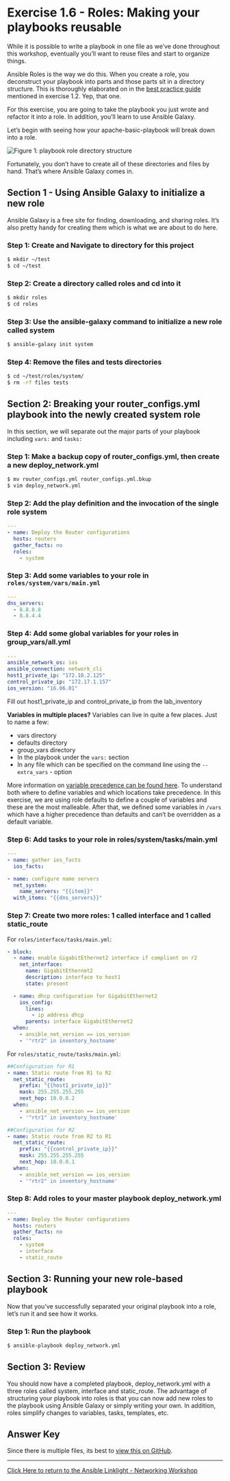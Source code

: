 # Exercise 1.6 - Roles: Making your playbooks reusable

While it is possible to write a playbook in one file as we’ve done throughout this workshop, eventually you’ll want to reuse files and start to organize things.

Ansible Roles is the way we do this. When you create a role, you deconstruct your playbook into parts and those parts sit in a directory structure. This is thoroughly elaborated on in the [best practice guide](http://docs.ansible.com/ansible/playbooks_best_practices.html) mentioned in exercise 1.2. Yep, that one.

For this exercise, you are going to take the playbook you just wrote and refactor it into a role. In addition, you’ll learn to use Ansible Galaxy.

Let’s begin with seeing how your apache-basic-playbook will break down into a role.

![Figure 1: playbook role directory structure](roles.png)

Fortunately, you don’t have to create all of these directories and files by hand. That’s where Ansible Galaxy comes in.

## Section 1 - Using Ansible Galaxy to initialize a new role

Ansible Galaxy is a free site for finding, downloading, and sharing roles. It’s also pretty handy for creating them which is what we are about to do here.

### Step 1: Create and Navigate to directory for this project

```bash
$ mkdir ~/test
$ cd ~/test
```

### Step 2: Create a directory called roles and cd into it

```bash
$ mkdir roles
$ cd roles
```

### Step 3: Use the ansible-galaxy command to initialize a new role called system

```bash
$ ansible-galaxy init system
```

### Step 4: Remove the files and tests directories

```bash
$ cd ~/test/roles/system/
$ rm -rf files tests
```

## Section 2: Breaking your router_configs.yml playbook into the newly created system role

In this section, we will separate out the major parts of your playbook including `vars:` and `tasks:`

### Step 1: Make a backup copy of router_configs.yml, then create a new deploy_network.yml

```bash
$ mv router_configs.yml router_configs.yml.bkup
$ vim deploy_network.yml
```

### Step 2: Add the play definition and the invocation of the single role system

```yml
---
- name: Deploy the Router configurations
  hosts: routers
  gather_facts: no
  roles:
    - system
```

### Step 3: Add some variables to your role in `roles/system/vars/main.yml`

```yml
---
dns_servers:
  - 8.8.8.8
  - 8.8.4.4
```

### Step 4: Add some global variables for your roles in group_vars/all.yml

```yml
---
ansible_network_os: ios
ansible_connection: network_cli
host1_private_ip: "172.18.2.125"
control_private_ip: "172.17.1.157"
ios_version: "16.06.01"
```  
Fill out host1_private_ip and control_private_ip from the lab_inventory

**Variables in multiple places?**
Variables can live in quite a few places. Just to name a few:
 - vars directory
 - defaults directory
 - group_vars directory
 - In the playbook under the `vars:` section
 - In any file which can be specified on the command line using the `--extra_vars` -  option

More information on [variable precedence can be found here](http://docs.ansible.com/ansible/playbooks_variables.html#variable-precedence-where-should-i-put-a-variable). To understand both where to define variables and which locations take precedence. In this exercise, we are using role defaults to define a couple of variables and these are the most malleable. After that, we defined some variables in `/vars` which have a higher precedence than defaults and can’t be overridden as a default variable.

### Step 6: Add tasks to your role in roles/system/tasks/main.yml

```yml
---
- name: gather ios_facts
  ios_facts:

- name: configure name servers
  net_system:
    name_servers: "{{item}}"
  with_items: "{{dns_servers}}"
```        

### Step 7: Create two more roles: 1 called interface and 1 called static_route

For `roles/interface/tasks/main.yml`:

```yml
- block:
  - name: enable GigabitEthernet2 interface if compliant on r2
    net_interface:
      name: GigabitEthernet2
      description: interface to host1
      state: present

  - name: dhcp configuration for GigabitEthernet2
    ios_config:
      lines:
        - ip address dhcp
      parents: interface GigabitEthernet2
  when:
    - ansible_net_version == ios_version
    - '"rtr2" in inventory_hostname'
```

For `roles/static_route/tasks/main.yml`:
```yml
##Configuration for R1
- name: Static route from R1 to R2
  net_static_route:
    prefix: "{{host1_private_ip}}"
    mask: 255.255.255.255
    next_hop: 10.0.0.2
  when:
    - ansible_net_version == ios_version
    - '"rtr1" in inventory_hostname'

##Configuration for R2
- name: Static route from R2 to R1
  net_static_route:
    prefix: "{{control_private_ip}}"
    mask: 255.255.255.255
    next_hop: 10.0.0.1
  when:
    - ansible_net_version == ios_version
    - '"rtr2" in inventory_hostname'
```

### Step 8: Add roles to your master playbook deploy_network.yml

```yml
---
- name: Deploy the Router configurations
  hosts: routers
  gather_facts: no
  roles:
    - system
    - interface
    - static_route
```


## Section 3: Running your new role-based playbook
Now that you’ve successfully separated your original playbook into a role, let’s run it and see how it works.

### Step 1: Run the playbook

```bash
$ ansible-playbook deploy_network.yml
```

## Section 3: Review

You should now have a completed playbook, deploy_network.yml with a three roles called system, interface and static_route. The advantage of structuring your playbook into roles is that you can now add new roles to the playbook using Ansible Galaxy or simply writing your own. In addition, roles simplify changes to variables, tasks, templates, etc.

## Answer Key
Since there is multiple files, its best to [view this on GitHub](https://github.com/network-automation/linklight/tree/master/exercises/networking/1.5-roles).

 ---
[Click Here to return to the Ansible Linklight - Networking Workshop](../README.md)
